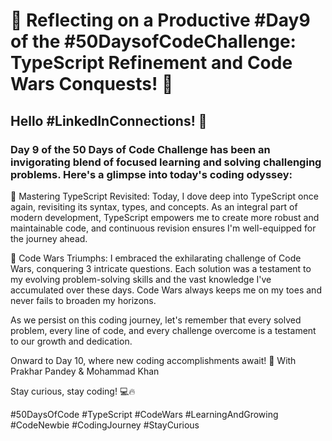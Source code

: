 # 🚀 Reflecting on a Productive #Day9 of the #50DaysofCodeChallenge: TypeScript Refinement and Code Wars Conquests! 🚀

## Hello #LinkedInConnections! 👋

### Day 9 of the 50 Days of Code Challenge has been an invigorating blend of focused learning and solving challenging problems. Here's a glimpse into today's coding odyssey:

📖 Mastering TypeScript Revisited: Today, I dove deep into TypeScript once again, revisiting its syntax, types, and concepts. As an integral part of modern development, TypeScript empowers me to create more robust and maintainable code, and continuous revision ensures I'm well-equipped for the journey ahead.

🧩 Code Wars Triumphs: I embraced the exhilarating challenge of Code Wars, conquering 3 intricate questions. Each solution was a testament to my evolving problem-solving skills and the vast knowledge I've accumulated over these days. Code Wars always keeps me on my toes and never fails to broaden my horizons.

As we persist on this coding journey, let's remember that every solved problem, every line of code, and every challenge overcome is a testament to our growth and dedication.

Onward to Day 10, where new coding accomplishments await! 🌟
With Prakhar Pandey & Mohammad Khan

Stay curious, stay coding! 💻🔥

#50DaysOfCode #TypeScript #CodeWars #LearningAndGrowing #CodeNewbie #CodingJourney #StayCurious
